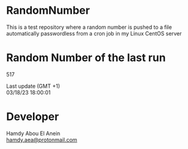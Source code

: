 # RandomNumber    
This is a test repository where a random number is pushed to a file automatically passwordless from a cron job in my Linux CentOS server    
# Random Number of the last run   
517
      
Last update (GMT +1)    
03/18/23 18:00:01
# Developer    
Hamdy Abou El Anein   
hamdy.aea@protonmail.com

